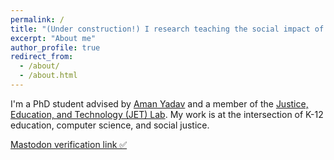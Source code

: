 ```yaml
---
permalink: /
title: "(Under construction!) I research teaching the social impact of computing in K-12!"
excerpt: "About me"
author_profile: true
redirect_from: 
  - /about/
  - /about.html
---
```


I'm a PhD student advised by [Aman Yadav](https://www.amanyadav.org/) and a member of the [Justice, Education, and Technology (JET) Lab](https://msujet.org/). My work is at the intersection of K-12 education, computer science, and social justice.

<a rel="me" href="https://hci.social/@annedrewhu">Mastodon verification link ✅</a>
